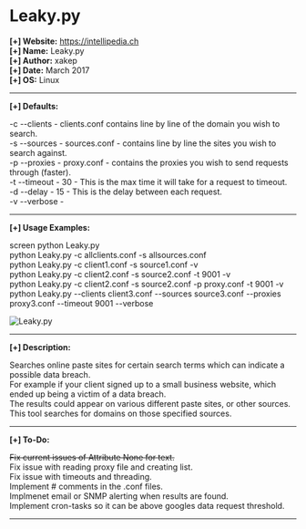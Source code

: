 # Leaky.py
										 
<b>[+] Website:</b> https://intellipedia.ch<br />
<b>[+] Name:</b> Leaky.py<br />
<b>[+] Author:</b> xakep<br />
<b>[+] Date:</b> March 2017<br />
<b>[+] OS:</b> Linux<br />
<hr>

<b>[+] Defaults:</b><br />


-c --clients - clients.conf contains line by line of the domain you wish to search.<br />
-s --sources - sources.conf - contains line by line the sites you wish to search against.<br />
-p --proxies - proxy.conf - contains the proxies you wish to send requests through (faster).<br />
-t --timeout - 30 - This is the max time it will take for a request to timeout.<br />
-d --delay   - 15 - This is the delay between each request.<br />
-v --verbose - 
<hr>

<b>[+] Usage Examples:</b><br />

screen python Leaky.py<br />
python Leaky.py -c allclients.conf -s allsources.conf<br />
python Leaky.py -c client1.conf  -s source1.conf -v<br />
python Leaky.py -c client2.conf -s source2.conf -t 9001 -v<br />
python Leaky.py -c client2.conf -s source2.conf -p proxy.conf -t 9001 -v<br />
python Leaky.py --clients client3.conf --sources source3.conf --proxies proxy3.conf --timeout 9001 --verbose<br />

<img src="https://i.imgur.com/LPFHVv4.png" alt="Leaky.py" title="Leaky.py" />
<hr>

<b>[+] Description:</b><br />

Searches online paste sites for certain search terms which can indicate a possible data breach.<br />
For example if your client signed up to a small business website, which ended up being a victim of a data breach.<br />
The results could appear on various different paste sites, or other sources. This tool searches for domains on those specified sources.
<hr>

<b>[+] To-Do:</b><br />

<strike>Fix current issues of Attribute None for text.<br /></strike>
Fix issue with reading proxy file and creating list.<br />
Fix issue with timeouts and threading.<br />
Implement # comments in the .conf files.<br />
Implmenet email or SNMP alerting when results are found.<br />
Implement cron-tasks so it can be above googles data request threshold.<br />
<hr>
